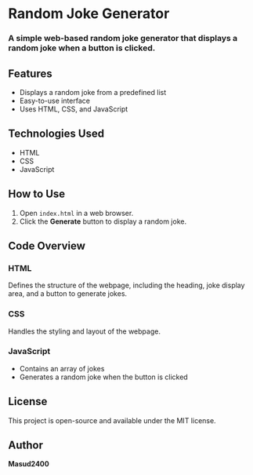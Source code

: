 # Random Joke Generator

### A simple web-based random joke generator that displays a random joke when a button is clicked.

## Features

- Displays a random joke from a predefined list  
- Easy-to-use interface  
- Uses HTML, CSS, and JavaScript  

## Technologies Used

- HTML  
- CSS  
- JavaScript  

## How to Use

1. Open `index.html` in a web browser.  
2. Click the **Generate** button to display a random joke.  

## Code Overview

### HTML  
Defines the structure of the webpage, including the heading, joke display area, and a button to generate jokes.

### CSS  
Handles the styling and layout of the webpage.

### JavaScript  
- Contains an array of jokes  
- Generates a random joke when the button is clicked  

## License  
This project is open-source and available under the MIT license.  

## Author  
**Masud2400**  
